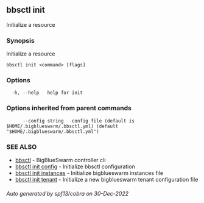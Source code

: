 ## bbsctl init

Initialize a resource

### Synopsis

Initialize a resource

```
bbsctl init <command> [flags]
```

### Options

```
  -h, --help   help for init
```

### Options inherited from parent commands

```
      --config string   config file (default is $HOME/.bigblueswarm/.bbsctl.yml) (default "$HOME/.bigblueswarm/.bbsctl.yml")
```

### SEE ALSO

* [bbsctl](bbsctl.md)	 - BigBlueSwarm controller cli
* [bbsctl init config](bbsctl_init_config.md)	 - Initialize bbsctl configuration
* [bbsctl init instances](bbsctl_init_instances.md)	 - Initialize bigblueswarm instances file
* [bbsctl init tenant](bbsctl_init_tenant.md)	 - Initialize a new bigblueswarm tenant configuration file

###### Auto generated by spf13/cobra on 30-Dec-2022
